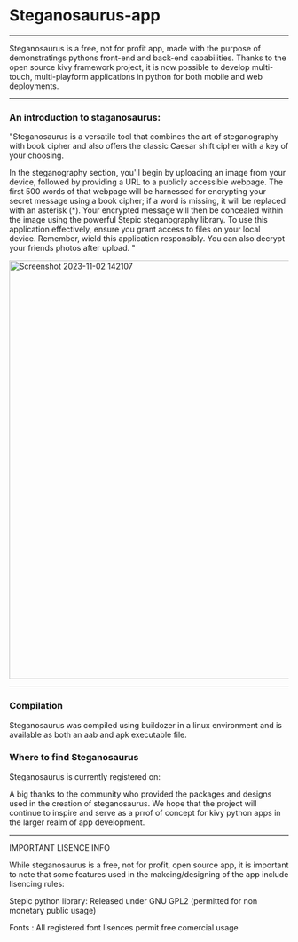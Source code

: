# Steganosaurus-app
***
Steganosaurus is a free, not for profit app, made with the purpose of demonstratings pythons front-end and back-end capabilities. Thanks to the open source kivy framework project, it is now possible to develop multi-touch, multi-playform applications in python for both mobile and web deployments.

***
### An introduction to staganosaurus: 
"Steganosaurus is a versatile tool that combines the art of steganography with book cipher and also offers the classic Caesar shift cipher with a key of your choosing. 

In the steganography section, you'll begin by uploading an image from your device, followed by providing a URL to a publicly accessible webpage. The first 500 words of that webpage will be harnessed for encrypting your secret message using a book cipher; if a word is missing, it will be replaced with an asterisk (*). Your encrypted message will then be concealed within the image using the powerful Stepic steganography library. To use this application effectively, ensure you grant access to files on your local device. Remember, wield this application responsibly. You can also decrypt your friends photos after upload.
"



<img width="755" alt="Screenshot 2023-11-02 142107" src="https://github.com/LaurenG123/Steganosaurus-app/assets/72687468/26513585-2f93-491b-8c20-1e750b641d13">

***
### Compilation
Steganosaurus was compiled using buildozer in a linux environment and is available as both an aab and apk executable file. 

### Where to find Steganosaurus
Steganosaurus is currently registered on:



A big thanks to the community who provided the packages and designs used in the creation of steganosaurus. We hope that the project will continue to inspire and serve as a prrof of concept for kivy python apps in the larger realm of app development.

***
IMPORTANT LISENCE INFO

While steganosaurus is a free, not for profit, open source app, it is important to note that some features used in the makeing/designing of the app include lisencing rules:

 Stepic python library: Released under GNU GPL2 (permitted for non monetary public usage) 
 
 Fonts : All registered font lisences permit free comercial usage

 
 
